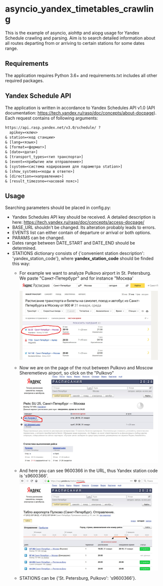 # asyncio_yandex_timetables_crawling

This is the example of asyncio, aiohttp and aiopg usage for Yandex Schedule crawling and parsing. Aim is to search detailed information about all routes departing from or arriving to certain stations for some dates range.
## Requirements
The application requires Python 3.6+ and requirements.txt includes all other required packages.
## Yandex Schedule API
The application is written in accordance to Yandex Schedules API v1.0 (API documentation: https://tech.yandex.ru/rasp/doc/concepts/about-docpage).
Each request contains of following arguments:
```
https://api.rasp.yandex.net/v3.0/schedule/ ?
  apikey=<ключ>
& station=<код станции>
& [lang=<язык>]
& [format=<формат>]
& [date=<дата>]
& [transport_types=<тип транспорта>]
& [event=<прибытие или отправление>]
& [system=<система кодирования для параметра station>]
& [show_systems=<коды в ответе>]
& [direction=<направление>]
& [result_timezone=<часовой пояс>]
```
## Usage
Searching parameters should be placed in config.py:
* Yandex Schedules API key should be received. A detailed description is here: <https://tech.yandex.ru/rasp/doc/concepts/access-docpage/>
* BASE_URL shouldn't be changed. Its alteration probably leads to errors.
* EVENTS list can either contain of departure or arrival or both options.
* PARAMS can be changed.
* Dates range between DATE_START and DATE_END should be determined.
* STATIONS dictionary consists of {'convenient station description': 'yandex_station_code'}, where **yandex_station_code** should be finded this way:
    * For example we want to analyze Pulkovo airport in St. Petersburg. We paste "Санкт-Петербург" and for instance "Москва'
    ![](/Screenshot_1.jpg?raw=true)
     
    * Now we are on the page of the rout between Pulkovo and Moscow Sheremetievo airport, so click on the "Pulkovo"
    ![](Screenshot_2.jpg?raw=true)
     
    * And here you can see 9600366 in the URL, thus Yandex station code is 's9600366'.
    ![](Screenshot_3.jpg?raw=true)
    * STATIONS can be {'St. Petersburg, Pulkovo': 's9600366'}.
